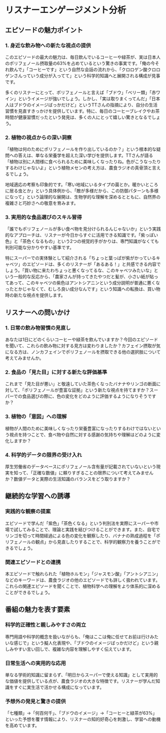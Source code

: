 # リスナーエンゲージメント分析

## エピソードの魅力ポイント

### 1. 身近な飲み物への新たな視点の提供

このエピソードの最大の魅力は、毎日飲んでいるコーヒーや緑茶が、実は日本人のポリフェノール摂取量の63%を占めているという驚きの事実です。「俺の今それ飲んで」「コーヒーです」という自然な会話の流れから、「クロロゲン酸クロロゲンさんっていう成分が入ってて」という科学的知識へと展開される構成が見事です。

多くのリスナーにとって、ポリフェノールと言えば「ブドウ」「ベリー類」「赤ワイン」というイメージが強いでしょう。しかし、「実は取りまくってんだ」「日本人はブドウのイメージばっかだけど」というTTさんの指摘により、自分の生活習慣を見直すきっかけを提供しています。特に、毎日のコーヒーブレイクやお茶時間が健康習慣だったという発見は、多くの人にとって嬉しい驚きとなるでしょう。

### 2. 植物の視点からの深い洞察

「植物は何のためにポリフェノールを作り出しているのか？」という根本的な疑問への答えは、単なる栄養学を超えた深い学びを提供します。TTさんが語る「植物は別に人間様に食べられるために美味しくなったりね。色がこうなったりするわけじゃないよ」という植物メセンの考え方は、農食ラジオの真骨頂と言えるでしょう。

地域適応の考察も印象的です。「寒い地域にいるタイプの菌とか。暖かいところに居る虫とか」という具体例から、「敵が多様だから、この防御パターンも多様になって」という論理的な展開は、生物学的な理解を深めるとともに、自然界の複雑さと巧妙さへの敬意を育みます。

### 3. 実用的な食品選びのスキル習得

「誰でもポリフェノールが多い食べ物を見分けられるんじゃないか」という実践的なアプローチは、リスナーが今日からすぐに活用できる知識です。「紫っぽい色」と「茶色くなるもの」という2つの視覚的手がかりは、専門知識がなくても判別可能な分かりやすい基準です。

特にスーパーでの実体験として紹介される「ちょっと葉っぱが紫がかっているキャベツ」のエピソードは、多くのリスナーが「あるある！」と共感できる内容でしょう。「買い物に来たわちょっと悪くなってるな、このキャベツみたいな」という一般的な反応から、「農家さんが持ってきたやつだと髪が、小さい紙が貼ってあって、このキャベツの紫色はアントシアニンという成分説明が普通に悪くなったとかじゃなくて、むしろ良い成分なんです」という知識への転換は、買い物時の新たな視点を提供します。

## リスナーへの問いかけ

### 1. 日常の飲み物習慣の見直し

あなたは1日にどのくらいコーヒーや緑茶を飲んでいますか？今回のエピソードを聞いて、これらの飲み物に対する見方は変わりましたか？カフェイン摂取が気になる方は、ノンカフェインでポリフェノールを摂取できる他の選択肢について考えてみませんか。

### 2. 食品の「見た目」に対する新たな評価基準

これまで「見た目が悪い」と敬遠していた茶色くなったバナナやリンゴの断面に対して、「ポリフェノールが豊富な証拠」という新たな視点を持てますか？スーパーでの食品選びの際に、色の変化をどのように評価するようになりそうですか？

### 3. 植物の「意図」への理解

植物が人間のために美味しくなったり栄養豊富になったりするわけではないという視点を持つことで、食べ物や自然に対する感謝の気持ちや理解はどのように変化しますか？

### 4. 科学的データの限界の受け入れ

厚生労働省のデータベースにポリフェノール含有量が記載されていないという現実を知って、「正確な数値」に頼りすぎることの限界について考えてみませんか？数値データと実際の生活知識のバランスをどう取りますか？

## 継続的な学習への誘導

### 実践的な観察の提案

エピソードで学んだ「紫色」「茶色くなる」という判別法を実際にスーパーや市場で試してみることで、理論と実践を結びつけることができます。また、自宅でリンゴを切って時間経過による色の変化を観察したり、バナナの熟成過程を「ポリフェノールの観点」から見直したりすることで、科学的観察力を養うことができるでしょう。

### 関連エピソードとの連携

本エピソードで触れられた「植物ホルモン」「ジャスモン酸」「アントシアニン」などのキーワードは、農食ラジオの他のエピソードでも詳しく扱われています。これらの関連エピソードを聞くことで、植物科学への理解をより体系的に深めることができるでしょう。

## 番組の魅力を表す要素

### 科学的正確性と親しみやすさの両立

専門用語や科学的概念を扱いながらも、「俺はここは俺に任せてお前は行けみたいな感じで」という擬人化表現や、「ブドウのイメージばっかだけど」という親しみやすい言い回しで、複雑な内容を理解しやすく伝えています。

### 日常生活への実用的な応用

単なる学術的知識に留まらず、「明日からスーパーで使える知識」として実用的な価値を提供している点が、農食ラジオの大きな特徴です。リスナーが学んだ知識をすぐに実生活で活かせる構成になっています。

### 予想外の発見と驚きの提供

「七種類」→「何百何千」、「ブドウのイメージ」→「コーヒーと緑茶が63%」といった予想を覆す情報により、リスナーの知的好奇心を刺激し、学習への動機を高めています。